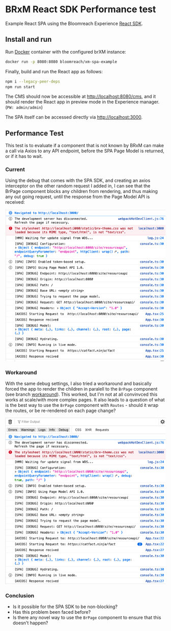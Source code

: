# BRxM React SDK Performance test

Example React SPA using the Bloomreach Experience [React SDK](https://www.npmjs.com/package/@bloomreach/react-sdk).

## Install and run
Run [Docker](https://hub.docker.com/r/bloomreach/xm-spa-example) container with the configured brXM instance:
```bash
docker run -p 8080:8080 bloomreach/xm-spa-example
```
Finally, build and run the React app as follows:

```bash
npm i --legacy-peer-deps
npm run start
```

The CMS should now be accessible at <http://localhost:8080/cms>, and it should render the React app in preview mode in the Experience manager. (`PW: admin/admin`)

The SPA itself can be accessed directly via <http://localhost:3000>.

## Performance Test

This test is to evaluate if a component that is not known by BRxM can make a call via Axios to any API endpoint, before the SPA Page Model is returned, or if it has to wait.
### Current

Using the debug that comes with the SPA SDK, and creating an axios interceptor on the other random request I added in, I can see that the BrPage component blocks any children from rendering, and thus making any out going request, until the response from the Page Model API is received:

![Current Test](./assets/current.png "Current")

### Workaround

With the same debug settings, I also tried a workaround and basically forced the app to render the children in paralell to the `BrPage` component (see branch [workaround](/github/brxm-simple/tree/workaround)). This worked, but I'm not at all convinvced this works at scale/with more complex pages. It also leads to a question of what is the best way to use the `BrPage` component with `Routes` - should it wrap the routes, or be re-rendered on each page change? 

![Workaround Test](./assets/workaround.png "Workaround")

### Conclusion

- Is it possible for the SPA SDK to be non-blocking? 
- Has this problem been faced before? 
- Is there any novel way to use the `BrPage` component to ensure that this doesn't happen? 